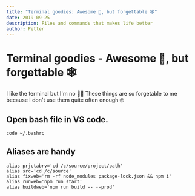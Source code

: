 ```yaml
---
title: "Terminal goodies: Awesome 🤩, but forgettable 🕸"
date: 2019-09-25
description: Files and commands that makes life better
author: Petter
---
```

# Terminal goodies - Awesome 🤩, but forgettable 🕸


I like the terminal but I'm no 🐱‍👤 These things are so forgetable to me because I don't use them quite often enough 🙄
## Open bash file in VS code.
```
code ~/.bashrc
```

## Aliases are handy
```
alias prjctabrv='cd /c/source/project/path'
alias src='cd /c/source'
alias fixweb='rm -rf node_modules package-lock.json && npm i'
alias runweb='npm run start'
alias buildweb='npm run build -- --prod'
```
